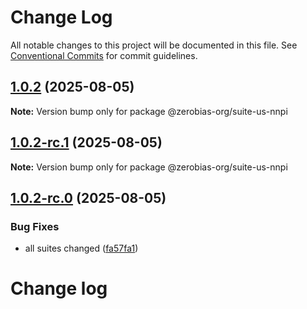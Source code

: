 # Change Log

All notable changes to this project will be documented in this file.
See [Conventional Commits](https://conventionalcommits.org) for commit guidelines.

## [1.0.2](https://github.com/zerobias-org/suite/compare/@zerobias-org/suite-us-nnpi@1.0.2-rc.1...@zerobias-org/suite-us-nnpi@1.0.2) (2025-08-05)

**Note:** Version bump only for package @zerobias-org/suite-us-nnpi





## [1.0.2-rc.1](https://github.com/zerobias-org/suite/compare/@zerobias-org/suite-us-nnpi@1.0.2-rc.0...@zerobias-org/suite-us-nnpi@1.0.2-rc.1) (2025-08-05)

**Note:** Version bump only for package @zerobias-org/suite-us-nnpi





## [1.0.2-rc.0](https://github.com/zerobias-org/suite/compare/@zerobias-org/suite-us-nnpi@1.0.1...@zerobias-org/suite-us-nnpi@1.0.2-rc.0) (2025-08-05)


### Bug Fixes

* all suites changed ([fa57fa1](https://github.com/zerobias-org/suite/commit/fa57fa1af7628003297df46b2d7740fe95bd2666))





# Change log

